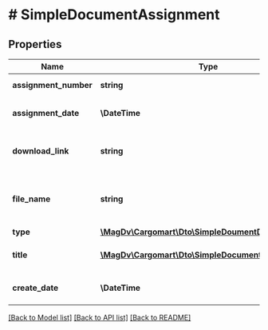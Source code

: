 # # SimpleDocumentAssignment

## Properties

Name | Type | Description | Notes
------------ | ------------- | ------------- | -------------
**assignment_number** | **string** | Номер документа | [optional]
**assignment_date** | **\DateTime** | Дата создания документа | [optional]
**download_link** | **string** | Ссылка на загрузку печатной формы |
**file_name** | **string** | Название загружаемого файла печатной формы |
**type** | [**\MagDv\Cargomart\Dto\SimpleDoumentDocumentType**](SimpleDoumentDocumentType.md) |  | [optional]
**title** | [**\MagDv\Cargomart\Dto\SimpleDocumentTitle[]**](SimpleDocumentTitle.md) | Титулы в составе документа |
**create_date** | **\DateTime** | Дата и время создания документа | [optional]

[[Back to Model list]](../../README.md#models) [[Back to API list]](../../README.md#endpoints) [[Back to README]](../../README.md)
